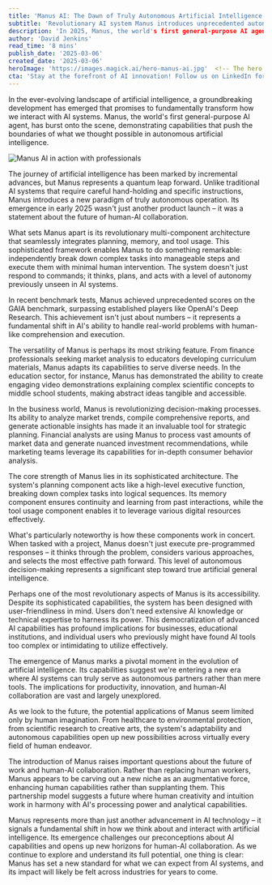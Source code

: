 ```yaml
---
title: 'Manus AI: The Dawn of Truly Autonomous Artificial Intelligence'
subtitle: 'Revolutionary AI system Manus introduces unprecedented autonomous capabilities'
description: 'In 2025, Manus, the world's first general-purpose AI agent, redefines autonomous capabilities through a groundbreaking multi-component architecture. Discover how Manus is transforming sectors from education to finance, exploring innovative human-AI collaborations.'
author: 'David Jenkins'
read_time: '8 mins'
publish_date: '2025-03-06'
created_date: '2025-03-06'
heroImage: 'https://images.magick.ai/hero-manus-ai.jpg'  <!-- The hero image link -->
cta: 'Stay at the forefront of AI innovation! Follow us on LinkedIn for regular updates on Manus and other groundbreaking developments in artificial intelligence.'
---
```


In the ever-evolving landscape of artificial intelligence, a groundbreaking development has emerged that promises to fundamentally transform how we interact with AI systems. Manus, the world's first general-purpose AI agent, has burst onto the scene, demonstrating capabilities that push the boundaries of what we thought possible in autonomous artificial intelligence.

![Manus AI in action with professionals](/img/manus-ai-professionals.jpg) <!-- Example inline image -->

The journey of artificial intelligence has been marked by incremental advances, but Manus represents a quantum leap forward. Unlike traditional AI systems that require careful hand-holding and specific instructions, Manus introduces a new paradigm of truly autonomous operation. Its emergence in early 2025 wasn't just another product launch – it was a statement about the future of human-AI collaboration.

What sets Manus apart is its revolutionary multi-component architecture that seamlessly integrates planning, memory, and tool usage. This sophisticated framework enables Manus to do something remarkable: independently break down complex tasks into manageable steps and execute them with minimal human intervention. The system doesn't just respond to commands; it thinks, plans, and acts with a level of autonomy previously unseen in AI systems.

In recent benchmark tests, Manus achieved unprecedented scores on the GAIA benchmark, surpassing established players like OpenAI's Deep Research. This achievement isn't just about numbers – it represents a fundamental shift in AI's ability to handle real-world problems with human-like comprehension and execution.

The versatility of Manus is perhaps its most striking feature. From finance professionals seeking market analysis to educators developing curriculum materials, Manus adapts its capabilities to serve diverse needs. In the education sector, for instance, Manus has demonstrated the ability to create engaging video demonstrations explaining complex scientific concepts to middle school students, making abstract ideas tangible and accessible.

In the business world, Manus is revolutionizing decision-making processes. Its ability to analyze market trends, compile comprehensive reports, and generate actionable insights has made it an invaluable tool for strategic planning. Financial analysts are using Manus to process vast amounts of market data and generate nuanced investment recommendations, while marketing teams leverage its capabilities for in-depth consumer behavior analysis.

The core strength of Manus lies in its sophisticated architecture. The system's planning component acts like a high-level executive function, breaking down complex tasks into logical sequences. Its memory component ensures continuity and learning from past interactions, while the tool usage component enables it to leverage various digital resources effectively.

What's particularly noteworthy is how these components work in concert. When tasked with a project, Manus doesn't just execute pre-programmed responses – it thinks through the problem, considers various approaches, and selects the most effective path forward. This level of autonomous decision-making represents a significant step toward true artificial general intelligence.

Perhaps one of the most revolutionary aspects of Manus is its accessibility. Despite its sophisticated capabilities, the system has been designed with user-friendliness in mind. Users don't need extensive AI knowledge or technical expertise to harness its power. This democratization of advanced AI capabilities has profound implications for businesses, educational institutions, and individual users who previously might have found AI tools too complex or intimidating to utilize effectively.

The emergence of Manus marks a pivotal moment in the evolution of artificial intelligence. Its capabilities suggest we're entering a new era where AI systems can truly serve as autonomous partners rather than mere tools. The implications for productivity, innovation, and human-AI collaboration are vast and largely unexplored.

As we look to the future, the potential applications of Manus seem limited only by human imagination. From healthcare to environmental protection, from scientific research to creative arts, the system's adaptability and autonomous capabilities open up new possibilities across virtually every field of human endeavor.

The introduction of Manus raises important questions about the future of work and human-AI collaboration. Rather than replacing human workers, Manus appears to be carving out a new niche as an augmentative force, enhancing human capabilities rather than supplanting them. This partnership model suggests a future where human creativity and intuition work in harmony with AI's processing power and analytical capabilities.

Manus represents more than just another advancement in AI technology – it signals a fundamental shift in how we think about and interact with artificial intelligence. Its emergence challenges our preconceptions about AI capabilities and opens up new horizons for human-AI collaboration. As we continue to explore and understand its full potential, one thing is clear: Manus has set a new standard for what we can expect from AI systems, and its impact will likely be felt across industries for years to come.